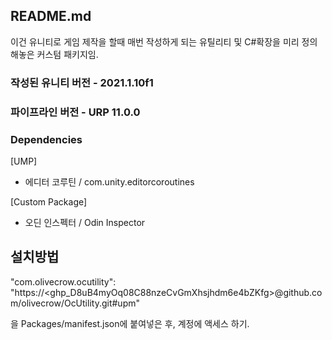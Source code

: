 ﻿## README.md

이건 유니티로 게임 제작을 할때 매번 작성하게 되는 유틸리티 및 C#확장을 미리 정의해놓은 커스텀 패키지임.

### 작성된 유니티 버전 - 2021.1.10f1
### 파이프라인 버전 - URP 11.0.0

### Dependencies

[UMP]
- 에디터 코루틴 / com.unity.editorcoroutines

[Custom Package]
- 오딘 인스펙터 / Odin Inspector

## 설치방법


"com.olivecrow.ocutility": "https://<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>@github.com/olivecrow/OcUtility.git#upm"

을 Packages/manifest.json에 붙여넣은 후, 계정에 액세스 하기.